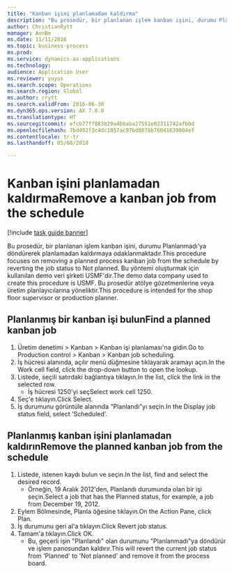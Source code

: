```yaml
--- 
title: "Kanban işini planlamadan kaldırma"
description: "Bu prosedür, bir planlanan işlem kanban işini, durumu Planlanmadı'ya döndürerek planlamadan kaldırmaya odaklanmaktadır."
author: ChristianRytt
manager: AnnBe
ms.date: 11/11/2016
ms.topic: business-process
ms.prod: 
ms.service: dynamics-ax-applications
ms.technology: 
audience: Application User
ms.reviewer: yuyus
ms.search.scope: Operations
ms.search.region: Global
ms.author: crytt
ms.search.validFrom: 2016-06-30
ms.dyn365.ops.version: AX 7.0.0
ms.translationtype: HT
ms.sourcegitcommit: efcb77ff883b29a4bbaba27551e02311742afbbd
ms.openlocfilehash: 7bd492f3c4dc1057ac97bd8078b76041639004ef
ms.contentlocale: tr-tr
ms.lasthandoff: 05/08/2018

---
```

# <a name="remove-a-kanban-job-from-the-schedule"></a><span data-ttu-id="e8e71-103">Kanban işini planlamadan kaldırma</span><span class="sxs-lookup"><span data-stu-id="e8e71-103">Remove a kanban job from the schedule</span></span>

[!include [task guide banner](../../includes/task-guide-banner.md)]

<span data-ttu-id="e8e71-104">Bu prosedür, bir planlanan işlem kanban işini, durumu Planlanmadı'ya döndürerek planlamadan kaldırmaya odaklanmaktadır.</span><span class="sxs-lookup"><span data-stu-id="e8e71-104">This procedure focuses on removing a planned process kanban job from the schedule by reverting the job status to Not planned.</span></span> <span data-ttu-id="e8e71-105">Bu yöntemi oluşturmak için kullanılan demo veri şirketi USMF'dir.</span><span class="sxs-lookup"><span data-stu-id="e8e71-105">The demo data company used to create this procedure is USMF.</span></span> <span data-ttu-id="e8e71-106">Bu prosedür atölye gözetmenlerine veya üretim planlayıcılarına yöneliktir.</span><span class="sxs-lookup"><span data-stu-id="e8e71-106">This procedure is intended for the shop floor supervisor or production planner.</span></span>


## <a name="find-a-planned-kanban-job"></a><span data-ttu-id="e8e71-107">Planlanmış bir kanban işi bulun</span><span class="sxs-lookup"><span data-stu-id="e8e71-107">Find a planned kanban job</span></span>
1. <span data-ttu-id="e8e71-108">Üretim denetimi > Kanban > Kanban işi planlaması'na gidin.</span><span class="sxs-lookup"><span data-stu-id="e8e71-108">Go to Production control > Kanban > Kanban job scheduling.</span></span>
2. <span data-ttu-id="e8e71-109">İş hücresi alanında, açılır menü düğmesine tıklayarak aramayı açın.</span><span class="sxs-lookup"><span data-stu-id="e8e71-109">In the Work cell field, click the drop-down button to open the lookup.</span></span>
3. <span data-ttu-id="e8e71-110">Listede, seçili satırdaki bağlantıya tıklayın.</span><span class="sxs-lookup"><span data-stu-id="e8e71-110">In the list, click the link in the selected row.</span></span>
    * <span data-ttu-id="e8e71-111">İş hücresi 1250'yi seç</span><span class="sxs-lookup"><span data-stu-id="e8e71-111">Select work cell 1250.</span></span>  
4. <span data-ttu-id="e8e71-112">Seç'e tıklayın.</span><span class="sxs-lookup"><span data-stu-id="e8e71-112">Click Select.</span></span>
5. <span data-ttu-id="e8e71-113">İş durumunu görüntüle alanında "Planlandı"yı seçin.</span><span class="sxs-lookup"><span data-stu-id="e8e71-113">In the Display job status field, select 'Scheduled'.</span></span>

## <a name="remove-the-planned-kanban-job-from-the-schedule"></a><span data-ttu-id="e8e71-114">Planlanmış kanban işini planlamadan kaldırın</span><span class="sxs-lookup"><span data-stu-id="e8e71-114">Remove the planned kanban job from the schedule</span></span>
1. <span data-ttu-id="e8e71-115">Listede, istenen kaydı bulun ve seçin.</span><span class="sxs-lookup"><span data-stu-id="e8e71-115">In the list, find and select the desired record.</span></span>
    * <span data-ttu-id="e8e71-116">Örneğin, 19 Aralık 2012'den, Planlandı durumunda olan bir işi seçin.</span><span class="sxs-lookup"><span data-stu-id="e8e71-116">Select a job that has the Planned status, for example, a job from December 19, 2012.</span></span>  
2. <span data-ttu-id="e8e71-117">Eylem Bölmesinde, Planla öğesine tıklayın.</span><span class="sxs-lookup"><span data-stu-id="e8e71-117">On the Action Pane, click Plan.</span></span>
3. <span data-ttu-id="e8e71-118">İş durumunu geri al'a tıklayın.</span><span class="sxs-lookup"><span data-stu-id="e8e71-118">Click Revert job status.</span></span>
4. <span data-ttu-id="e8e71-119">Tamam'a tıklayın.</span><span class="sxs-lookup"><span data-stu-id="e8e71-119">Click OK.</span></span>
    * <span data-ttu-id="e8e71-120">Bu, geçerli işin "Planlandı" olan durumunu "Planlanmadı"ya döndürür ve işlem panosundan kaldırır.</span><span class="sxs-lookup"><span data-stu-id="e8e71-120">This will revert the current job status from 'Planned' to 'Not planned' and remove it from the process board.</span></span>   


